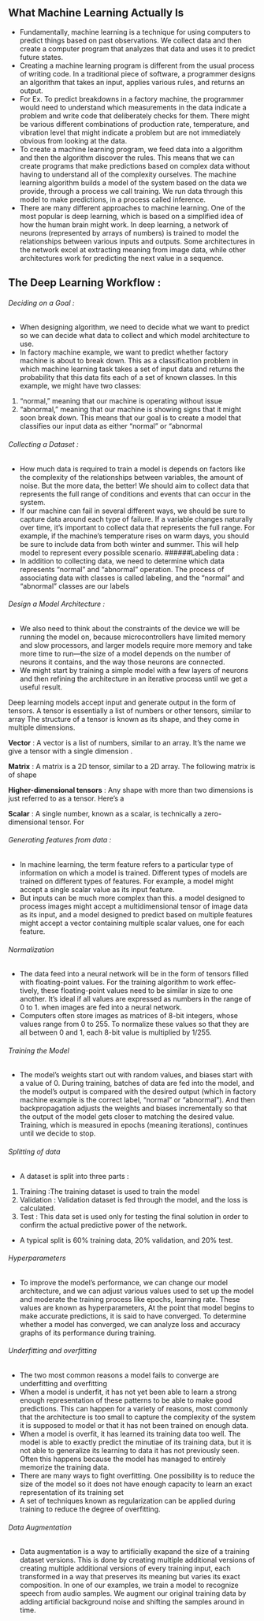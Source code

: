 ## What Machine Learning Actually Is
- Fundamentally, machine learning is a technique for using computers to predict things based on past observations. We collect data and then create a computer program that analyzes that data and uses it to predict future states.
- Creating a machine learning program is different from the usual process of writing code. In a traditional piece of software, a programmer 
designs an algorithm that takes an input, applies various rules, and returns an output. 
- For Ex. To predict breakdowns in a factory machine, the programmer would need to understand which measurements in the data indicate a problem 
and write code that deliberately checks for them. There might be various different combinations of production rate, temperature, and vibration level that might indicate a
problem but are not immediately obvious from looking at the data.
- To create a machine learning program, we feed data into a algorithm and then the algorithm discover the rules. This means that we can create 
programs that make predictions based on complex data without having to understand all of the complexity ourselves. The machine learning algorithm
 builds a model of the system based on the data we provide, through a process we call training. We run data through this model to make predictions, in a process called inference.
- There are many different approaches to machine learning. One of the most popular is deep learning, which is based on a simplified idea of how the human brain might
work. In deep learning, a network of neurons (represented by arrays of numbers) is trained to model the relationships between various inputs and outputs.
Some architectures in the network excel at extracting meaning from image data, while other architectures work  for predicting the next value in a sequence.


## The Deep Learning Workflow :
###### Deciding  on a Goal : 
- When designing  algorithm, we need to decide what we want to predict so we can decide what data to collect and which
model architecture to use.
- In factory machine example, we want to predict whether factory machine is about to break down. This as a classification problem in which machine
learning task takes a set of input data and returns the probability that this data fits each of a set of known classes. In this example, we might have two classes: 
1. “normal,” meaning that our machine is operating without issue
2. “abnormal,” meaning that our machine is showing signs that it might soon break down. 
This means that our goal is to create a model that classifies our input data as either “normal” or “abnormal


###### Collecting a Dataset :
- How much data is required to train a model is depends on factors like the complexity of the relationships between variables, the amount of noise.
But the more data, the better! We should aim to collect data that represents the full range of conditions and events that can occur in the system. 
- If our machine can fail in several different ways, we should be sure to capture data around each type of failure. If a variable changes naturally over time, 
it’s important to collect data that represents the full range. For example, if the machine’s temperature rises on warm days, you should be sure to include
data from both winter and summer. This  will help  model to represent every possible scenario.
######Labeling data :
- In addition to collecting data, we need to determine which data represents “normal” and “abnormal” operation. The process of associating data
with classes is called labeling, and the “normal” and “abnormal” classes are our labels

###### Design a Model Architecture :
- We also need to think about the constraints of the device we will be running the model on, because microcontrollers have limited memory and slow processors, and 
larger models require more memory and take more time to run—the size of a model depends on the number of neurons it contains, and the way those neurons
are connected. 
- We might start by training a simple model with a few layers of neurons and then refining the architecture in an iterative process until we get a useful result.

Deep learning models accept input and generate output in the form of tensors. A tensor is essentially a list of numbers or other tensors, similar to array
The structure of a tensor is known as its shape, and they come in multiple dimensions.

**Vector** : 
A vector is a list of numbers, similar to an array. It’s the name we give a tensor
with a single dimension . 

**Matrix** : 
A matrix is a 2D tensor, similar to a 2D array. The following matrix is of shape

**Higher-dimensional tensors** : 
Any shape with more than two dimensions is just referred to as a tensor. Here’s a

**Scalar** :
A single number, known as a scalar, is technically a zero-dimensional tensor. For


###### Generating features from data :  
- In machine learning, the term feature refers to a particular type of information on which a model is trained. 
Different types of models are trained on different types of features.  For example, a model might accept a single scalar value as its input feature.
- But inputs can be much more complex than this. a model designed to process images might accept a multidimensional tensor of image data as its input, 
and a model designed to predict based on multiple features might accept a vector containing multiple scalar values, one for each feature.


###### Normalization
- The data feed into a neural network will be in the form of tensors filled with floating-point values.  For the training algorithm to work effec‐
tively, these floating-point values need to be similar in size to one another. It’s ideal if all values are expressed as numbers in the range of 0 to 1.
when images are fed into a neural network. 
- Computers often store images as matrices of 8-bit integers, whose values range from 0 to 255. To normalize
these values so that they are all between 0 and 1, each 8-bit value is multiplied by 1/255.

###### Training the Model
- The model’s weights start out with random values, and biases start with a value of 0. During training, batches of data are fed into the model, and the model’s
output is compared with the desired output (which in factory machine example is the correct label, “normal” or “abnormal”). And then backpropagation adjusts the weights
and biases incrementally so that  the output of the model gets closer to matching the desired value. Training, which is measured in epochs (meaning iterations), continues until we decide to stop.

###### Splitting of data
- A dataset is split into three parts : 
1. Training :The training dataset is used to train the model
2. Validation : Validation dataset is fed through the model, and the loss is calculated.
3. Test : This data set is used only for testing the final solution in order to confirm the actual predictive power of the network.
- A typical split is 60% training data, 20% validation, and 20% test.

###### Hyperparameters
- To improve the model’s performance, we can change our model architecture, and we can adjust various values used to set up the model and moderate the
training process like epochs, learning rate. These values are known as hyperparameters, 
At the point that model begins to make accurate predictions, it is said to have converged. To determine whether a model has converged, we can analyze loss and accuracy 
graphs of its performance during training. 


###### Underfitting and overfitting
- The two most common reasons a model fails to converge are underfitting and overfitting
- When a model is underfit, it has not yet been able to learn a strong enough representation of these patterns to be able to make good predictions. This can happen for a variety of reasons, most commonly that the architecture is too small to capture the complexity of the system it is supposed to model or that it has not been trained on enough data.
- When a model is overfit, it has learned its training data too well. The model is able to exactly predict the minutiae of its training data, but it is not able to generalize its learning to data it has not previously seen. Often this happens because the model has
managed to entirely memorize the training data.
- There are many ways to fight overfitting. One possibility is to reduce the size of the model so it does not have enough capacity to learn an exact representation of its
training set
- A set of techniques known as regularization can be applied during training to reduce the degree of overfitting.

###### Data Augmentation
- Data augmentation is a way to artificially exapand the size of a training dataset versions. This is done by creating multiple additional versions of 
creating multiple additional versions of every training input, each transformed in a way that preserves its meaning but varies its exact composition. In one of our examples, we train a model to recognize speech from
audio samples. We augment our original training data by adding artificial background noise and shifting the samples around in time.



